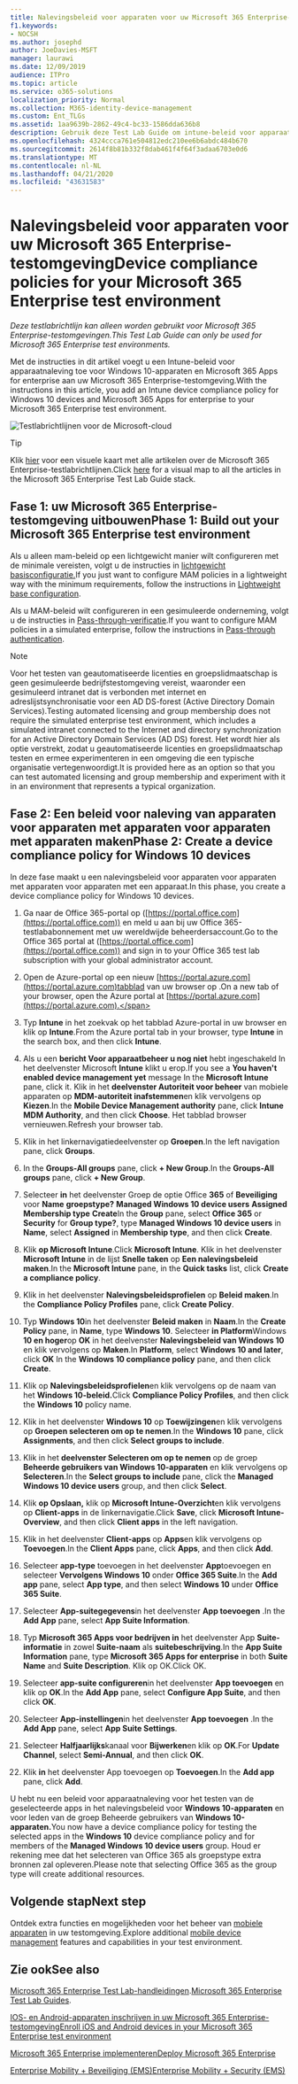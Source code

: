 ```yaml
---
title: Nalevingsbeleid voor apparaten voor uw Microsoft 365 Enterprise-testomgeving
f1.keywords:
- NOCSH
ms.author: josephd
author: JoeDavies-MSFT
manager: laurawi
ms.date: 12/09/2019
audience: ITPro
ms.topic: article
ms.service: o365-solutions
localization_priority: Normal
ms.collection: M365-identity-device-management
ms.custom: Ent_TLGs
ms.assetid: 1aa9639b-2862-49c4-bc33-1586dda636b8
description: Gebruik deze Test Lab Guide om intune-beleid voor apparaatnaleving toe te voegen aan uw Microsoft 365 Enterprise-testomgeving.
ms.openlocfilehash: 4324ccca761e504812edc210ee6b6abdc484b670
ms.sourcegitcommit: 2614f8b81b332f8dab461f4f64f3adaa6703e0d6
ms.translationtype: MT
ms.contentlocale: nl-NL
ms.lasthandoff: 04/21/2020
ms.locfileid: "43631583"
---
```

# <a name="device-compliance-policies-for-your-microsoft-365-enterprise-test-environment"></a><span data-ttu-id="824f8-103">Nalevingsbeleid voor apparaten voor uw Microsoft 365 Enterprise-testomgeving</span><span class="sxs-lookup"><span data-stu-id="824f8-103">Device compliance policies for your Microsoft 365 Enterprise test environment</span></span>

<span data-ttu-id="824f8-104">*Deze testlabrichtlijn kan alleen worden gebruikt voor Microsoft 365 Enterprise-testomgevingen.*</span><span class="sxs-lookup"><span data-stu-id="824f8-104">*This Test Lab Guide can only be used for Microsoft 365 Enterprise test environments.*</span></span>

<span data-ttu-id="824f8-105">Met de instructies in dit artikel voegt u een Intune-beleid voor apparaatnaleving toe voor Windows 10-apparaten en Microsoft 365 Apps for enterprise aan uw Microsoft 365 Enterprise-testomgeving.</span><span class="sxs-lookup"><span data-stu-id="824f8-105">With the instructions in this article, you add an Intune device compliance policy for Windows 10 devices and Microsoft 365 Apps for enterprise to your Microsoft 365 Enterprise test environment.</span></span>

![Testlabrichtlijnen voor de Microsoft-cloud](../media/m365-enterprise-test-lab-guides/cloud-tlg-icon.png)

> [!TIP]
> <span data-ttu-id="824f8-107">Klik [hier](../media/m365-enterprise-test-lab-guides/Microsoft365EnterpriseTLGStack.pdf) voor een visuele kaart met alle artikelen over de Microsoft 365 Enterprise-testlabrichtlijnen.</span><span class="sxs-lookup"><span data-stu-id="824f8-107">Click [here](../media/m365-enterprise-test-lab-guides/Microsoft365EnterpriseTLGStack.pdf) for a visual map to all the articles in the Microsoft 365 Enterprise Test Lab Guide stack.</span></span>

## <a name="phase-1-build-out-your-microsoft-365-enterprise-test-environment"></a><span data-ttu-id="824f8-108">Fase 1: uw Microsoft 365 Enterprise-testomgeving uitbouwen</span><span class="sxs-lookup"><span data-stu-id="824f8-108">Phase 1: Build out your Microsoft 365 Enterprise test environment</span></span>

<span data-ttu-id="824f8-109">Als u alleen mam-beleid op een lichtgewicht manier wilt configureren met de minimale vereisten, volgt u de instructies in [lichtgewicht basisconfiguratie.](lightweight-base-configuration-microsoft-365-enterprise.md)</span><span class="sxs-lookup"><span data-stu-id="824f8-109">If you just want to configure MAM policies in a lightweight way with the minimum requirements, follow the instructions in [Lightweight base configuration](lightweight-base-configuration-microsoft-365-enterprise.md).</span></span>
  
<span data-ttu-id="824f8-110">Als u MAM-beleid wilt configureren in een gesimuleerde onderneming, volgt u de instructies in [Pass-through-verificatie](pass-through-auth-m365-ent-test-environment.md).</span><span class="sxs-lookup"><span data-stu-id="824f8-110">If you want to configure MAM policies in a simulated enterprise, follow the instructions in [Pass-through authentication](pass-through-auth-m365-ent-test-environment.md).</span></span>
  
> [!NOTE]
> <span data-ttu-id="824f8-111">Voor het testen van geautomatiseerde licenties en groepslidmaatschap is geen gesimuleerde bedrijfstestomgeving vereist, waaronder een gesimuleerd intranet dat is verbonden met internet en adreslijstsynchronisatie voor een AD DS-forest (Active Directory Domain Services).</span><span class="sxs-lookup"><span data-stu-id="824f8-111">Testing automated licensing and group membership does not require the simulated enterprise test environment, which includes a simulated intranet connected to the Internet and directory synchronization for an Active Directory Domain Services (AD DS) forest.</span></span> <span data-ttu-id="824f8-112">Het wordt hier als optie verstrekt, zodat u geautomatiseerde licenties en groepslidmaatschap testen en ermee experimenteren in een omgeving die een typische organisatie vertegenwoordigt.</span><span class="sxs-lookup"><span data-stu-id="824f8-112">It is provided here as an option so that you can test automated licensing and group membership and experiment with it in an environment that represents a typical organization.</span></span> 
>  

## <a name="phase-2-create-a-device-compliance-policy-for-windows-10-devices"></a><span data-ttu-id="824f8-113">Fase 2: Een beleid voor naleving van apparaten voor apparaten met apparaten voor apparaten met apparaten maken</span><span class="sxs-lookup"><span data-stu-id="824f8-113">Phase 2: Create a device compliance policy for Windows 10 devices</span></span>

<span data-ttu-id="824f8-114">In deze fase maakt u een nalevingsbeleid voor apparaten voor apparaten met apparaten voor apparaten met een apparaat.</span><span class="sxs-lookup"><span data-stu-id="824f8-114">In this phase, you create a device compliance policy for Windows 10 devices.</span></span>
  
1. <span data-ttu-id="824f8-115">Ga naar de Office 365-portal op ([https://portal.office.com](https://portal.office.com)) en meld u aan bij uw Office 365-testlababonnement met uw wereldwijde beheerdersaccount.</span><span class="sxs-lookup"><span data-stu-id="824f8-115">Go to the Office 365 portal at ([https://portal.office.com](https://portal.office.com)) and sign in to your Office 365 test lab subscription with your global administrator account.</span></span>
    
2. <span data-ttu-id="824f8-116">Open de Azure-portal op een nieuw [https://portal.azure.com](https://portal.azure.com)tabblad van uw browser op .</span><span class="sxs-lookup"><span data-stu-id="824f8-116">On a new tab of your browser, open the Azure portal at [https://portal.azure.com](https://portal.azure.com).</span></span>

3. <span data-ttu-id="824f8-117">Typ **Intune** in het zoekvak op het tabblad Azure-portal in uw browser en klik op **Intune**.</span><span class="sxs-lookup"><span data-stu-id="824f8-117">From the Azure portal tab in your browser, type **Intune** in the search box, and then click **Intune**.</span></span>
    
4. <span data-ttu-id="824f8-118">Als u een **bericht Voor apparaatbeheer u nog niet** hebt ingeschakeld In het deelvenster Microsoft **Intune** klikt u erop.</span><span class="sxs-lookup"><span data-stu-id="824f8-118">If you see a **You haven't enabled device management yet** message In the **Microsoft Intune** pane, click it.</span></span> <span data-ttu-id="824f8-119">Klik in het **deelvenster Autoriteit voor beheer** van mobiele apparaten op **MDM-autoriteit inafstemmen**en klik vervolgens op **Kiezen**.</span><span class="sxs-lookup"><span data-stu-id="824f8-119">In the **Mobile Device Management authority** pane, click **Intune MDM Authority**, and then click **Choose**.</span></span> <span data-ttu-id="824f8-120">Het tabblad browser vernieuwen.</span><span class="sxs-lookup"><span data-stu-id="824f8-120">Refresh your browser tab.</span></span>
    
5. <span data-ttu-id="824f8-121">Klik in het linkernavigatiedeelvenster op **Groepen**.</span><span class="sxs-lookup"><span data-stu-id="824f8-121">In the left navigation pane, click **Groups**.</span></span>
    
6. <span data-ttu-id="824f8-122">In the **Groups-All groups** pane, click **+ New Group**.</span><span class="sxs-lookup"><span data-stu-id="824f8-122">In the **Groups-All groups** pane, click **+ New Group**.</span></span>
    
7. <span data-ttu-id="824f8-123">Selecteer **in** het deelvenster Groep de optie Office **365** of **Beveiliging** voor **Name** **groepstype?** **Managed Windows 10 device users** **Assigned** **Membership type** **Create**</span><span class="sxs-lookup"><span data-stu-id="824f8-123">In the **Group** pane, select **Office 365** or **Security** for **Group type?**, type **Managed Windows 10 device users** in **Name**, select **Assigned** in **Membership type**,  and then click **Create**.</span></span> 
    
8. <span data-ttu-id="824f8-124">Klik **op Microsoft Intune**.</span><span class="sxs-lookup"><span data-stu-id="824f8-124">Click **Microsoft Intune**.</span></span> <span data-ttu-id="824f8-125">Klik in het deelvenster **Microsoft Intune** in de lijst **Snelle taken** op **Een nalevingsbeleid maken**.</span><span class="sxs-lookup"><span data-stu-id="824f8-125">In the **Microsoft Intune** pane, in the **Quick tasks** list, click **Create a compliance policy**.</span></span>
    
9. <span data-ttu-id="824f8-126">Klik in het deelvenster **Nalevingsbeleidsprofielen** op **Beleid maken**.</span><span class="sxs-lookup"><span data-stu-id="824f8-126">In the **Compliance Policy Profiles** pane, click **Create Policy**.</span></span>
    
10. <span data-ttu-id="824f8-127">Typ **Windows 10**in het deelvenster **Beleid maken** in **Naam**.</span><span class="sxs-lookup"><span data-stu-id="824f8-127">In the **Create Policy** pane, in **Name**, type **Windows 10**.</span></span> <span data-ttu-id="824f8-128">Selecteer **in Platform**Windows **10 en hoger**op **OK** in het deelvenster **Nalevingsbeleid van Windows 10** en klik vervolgens op **Maken**.</span><span class="sxs-lookup"><span data-stu-id="824f8-128">In **Platform**, select **Windows 10 and later**, click **OK** In the **Windows 10 compliance policy** pane, and then click **Create**.</span></span> 
    
11. <span data-ttu-id="824f8-129">Klik op **Nalevingsbeleidsprofielen**en klik vervolgens op de naam van het **Windows 10-beleid.**</span><span class="sxs-lookup"><span data-stu-id="824f8-129">Click **Compliance Policy Profiles**, and then click the **Windows 10** policy name.</span></span>
    
12. <span data-ttu-id="824f8-130">Klik in het deelvenster **Windows 10** op **Toewijzingen**en klik vervolgens op **Groepen selecteren om op te nemen**.</span><span class="sxs-lookup"><span data-stu-id="824f8-130">In the **Windows 10** pane, click **Assignments**, and then click **Select groups to include**.</span></span>
    
13. <span data-ttu-id="824f8-131">Klik in het **deelvenster Selecteren om op te nemen** op de groep **Beheerde gebruikers van Windows 10-apparaten** en klik vervolgens op **Selecteren**.</span><span class="sxs-lookup"><span data-stu-id="824f8-131">In the **Select groups to include** pane, click the **Managed Windows 10 device users** group, and then click **Select**.</span></span>
    
14. <span data-ttu-id="824f8-132">Klik **op Opslaan,** klik op **Microsoft Intune-Overzicht**en klik vervolgens op **Client-apps** in de linkernavigatie.</span><span class="sxs-lookup"><span data-stu-id="824f8-132">Click **Save**, click **Microsoft Intune-Overview**, and then click **Client apps** in the left navigation.</span></span>
    
15. <span data-ttu-id="824f8-133">Klik in het deelvenster **Client-apps** op **Apps**en klik vervolgens op **Toevoegen**.</span><span class="sxs-lookup"><span data-stu-id="824f8-133">In the **Client Apps** pane, click **Apps**, and then click **Add**.</span></span> 

16. <span data-ttu-id="824f8-134">Selecteer **app-type** toevoegen in het deelvenster **App**toevoegen en selecteer **Vervolgens Windows 10** onder **Office 365 Suite**.</span><span class="sxs-lookup"><span data-stu-id="824f8-134">In the **Add app** pane, select **App type**, and then select **Windows 10** under **Office 365 Suite**.</span></span>

17. <span data-ttu-id="824f8-135">Selecteer **App-suitegegevens**in het deelvenster **App toevoegen** .</span><span class="sxs-lookup"><span data-stu-id="824f8-135">In the **Add App** pane, select **App Suite Information**.</span></span>
 
18. <span data-ttu-id="824f8-136">Typ **Microsoft 365 Apps voor bedrijven in** het deelvenster App **Suite-informatie** in zowel **Suite-naam** als **suitebeschrijving**.</span><span class="sxs-lookup"><span data-stu-id="824f8-136">In the **App Suite Information** pane, type **Microsoft 365 Apps for enterprise** in both **Suite Name** and **Suite Description**.</span></span>
<span data-ttu-id="824f8-137">Klik op OK.</span><span class="sxs-lookup"><span data-stu-id="824f8-137">Click OK.</span></span>

19. <span data-ttu-id="824f8-138">Selecteer **app-suite configureren**in het deelvenster **App toevoegen** en klik op **OK**.</span><span class="sxs-lookup"><span data-stu-id="824f8-138">In the **Add App** pane, select **Configure App Suite**, and then click **OK**.</span></span>

20. <span data-ttu-id="824f8-139">Selecteer **App-instellingen**in het deelvenster **App toevoegen** .</span><span class="sxs-lookup"><span data-stu-id="824f8-139">In the **Add App** pane, select **App Suite Settings**.</span></span>

21. <span data-ttu-id="824f8-140">Selecteer **Halfjaarlijks**kanaal voor **Bijwerken**en klik op **OK**.</span><span class="sxs-lookup"><span data-stu-id="824f8-140">For **Update Channel**, select **Semi-Annual**, and then click **OK**.</span></span>

22. <span data-ttu-id="824f8-141">Klik **in** het deelvenster App toevoegen op **Toevoegen**.</span><span class="sxs-lookup"><span data-stu-id="824f8-141">In the **Add app** pane, click **Add**.</span></span>

<span data-ttu-id="824f8-142">U hebt nu een beleid voor apparaatnaleving voor het testen van de geselecteerde apps in het nalevingsbeleid voor **Windows 10-apparaten** en voor leden van de groep Beheerde gebruikers van **Windows 10-apparaten.**</span><span class="sxs-lookup"><span data-stu-id="824f8-142">You now have a device compliance policy for testing the selected apps in the **Windows 10** device compliance policy and for members of the **Managed Windows 10 device users** group.</span></span> <span data-ttu-id="824f8-143">Houd er rekening mee dat het selecteren van Office 365 als groepstype extra bronnen zal opleveren.</span><span class="sxs-lookup"><span data-stu-id="824f8-143">Please note that selecting Office 365 as the group type will create additional resources.</span></span> 
  
## <a name="next-step"></a><span data-ttu-id="824f8-144">Volgende stap</span><span class="sxs-lookup"><span data-stu-id="824f8-144">Next step</span></span>

<span data-ttu-id="824f8-145">Ontdek extra functies en mogelijkheden voor het beheer van [mobiele apparaten](m365-enterprise-test-lab-guides.md#mobile-device-management) in uw testomgeving.</span><span class="sxs-lookup"><span data-stu-id="824f8-145">Explore additional [mobile device management](m365-enterprise-test-lab-guides.md#mobile-device-management) features and capabilities in your test environment.</span></span>

## <a name="see-also"></a><span data-ttu-id="824f8-146">Zie ook</span><span class="sxs-lookup"><span data-stu-id="824f8-146">See also</span></span>

<span data-ttu-id="824f8-147">[Microsoft 365 Enterprise Test Lab-handleidingen](m365-enterprise-test-lab-guides.md).</span><span class="sxs-lookup"><span data-stu-id="824f8-147">[Microsoft 365 Enterprise Test Lab Guides](m365-enterprise-test-lab-guides.md).</span></span>
  
[<span data-ttu-id="824f8-148">IOS- en Android-apparaten inschrijven in uw Microsoft 365 Enterprise-testomgeving</span><span class="sxs-lookup"><span data-stu-id="824f8-148">Enroll iOS and Android devices in your Microsoft 365 Enterprise test environment</span></span>](enroll-ios-and-android-devices-in-your-microsoft-enterprise-365-dev-test-environ.md)
  
[<span data-ttu-id="824f8-149">Microsoft 365 Enterprise implementeren</span><span class="sxs-lookup"><span data-stu-id="824f8-149">Deploy Microsoft 365 Enterprise</span></span>](deploy-microsoft-365-enterprise.md)

[<span data-ttu-id="824f8-150">Enterprise Mobility + Beveiliging (EMS)</span><span class="sxs-lookup"><span data-stu-id="824f8-150">Enterprise Mobility + Security (EMS)</span></span>](https://www.microsoft.com/cloud-platform/enterprise-mobility-security)
